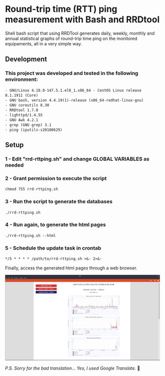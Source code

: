 # Round-trip time (RTT) ping measurement with Bash and RRDtool
Shell bash script that using RRDTool generates daily, weekly, monthly and annual statistical graphs of round-trip time ping on the monitored equipaments, all in a very simple way.
## Development
### This project was developed and tested in the following environment:
```
- GNU/Linux 4.18.0-147.5.1.el8_1.x86_64 - CentOS Linux release 8.1.1911 (Core)
- GNU bash, version 4.4.19(1)-release (x86_64-redhat-linux-gnu)
- GNU coreutils 8.30
- RRDtool 1.7.0
- lighttpd/1.4.55
- GNU Awk 4.2.1
- grep (GNU grep) 3.1
- ping (iputils-s20180629)
```
## Setup
### 1 - Edit "rrd-rttping.sh" and change GLOBAL VARIABLES as needed
### 2 - Grant permission to execute the script
```
chmod 755 rrd-rttping.sh
```
### 3 - Run the script to generate the databases
```
./rrd-rttping.sh
```
### 4 - Run again, to generate the html pages
```
./rrd-rttping.sh --html
```
### 5 - Schedule the update task in crontab
```
*/5 * * * * /path/to/rrd-rttping.sh >&- 2>&-
```
Finally, access the generated html pages through a web browser.

![img](screenshot.png)

*P.S. Sorry for the bad translation... Yes, I used Google Translate.*  :bow:
